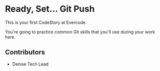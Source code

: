 # Ready, Set... Git Push

This is your first CodeStory at Evercode.

You're going to practice common Git skills that you'll use during your work here.

## Contributors

- Denise Tech Lead

